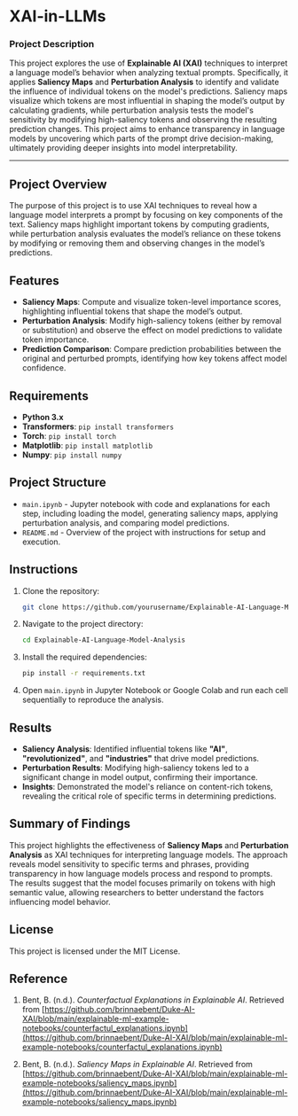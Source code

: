 # XAI-in-LLMs
### Project Description

This project explores the use of **Explainable AI (XAI)** techniques to interpret a language model’s behavior when analyzing textual prompts. Specifically, it applies **Saliency Maps** and **Perturbation Analysis** to identify and validate the influence of individual tokens on the model's predictions. Saliency maps visualize which tokens are most influential in shaping the model’s output by calculating gradients, while perturbation analysis tests the model's sensitivity by modifying high-saliency tokens and observing the resulting prediction changes. This project aims to enhance transparency in language models by uncovering which parts of the prompt drive decision-making, ultimately providing deeper insights into model interpretability.

---


## Project Overview

The purpose of this project is to use XAI techniques to reveal how a language model interprets a prompt by focusing on key components of the text. Saliency maps highlight important tokens by computing gradients, while perturbation analysis evaluates the model’s reliance on these tokens by modifying or removing them and observing changes in the model’s predictions.

## Features

- **Saliency Maps**: Compute and visualize token-level importance scores, highlighting influential tokens that shape the model’s output.
- **Perturbation Analysis**: Modify high-saliency tokens (either by removal or substitution) and observe the effect on model predictions to validate token importance.
- **Prediction Comparison**: Compare prediction probabilities between the original and perturbed prompts, identifying how key tokens affect model confidence.
  
## Requirements

- **Python 3.x**
- **Transformers**: `pip install transformers`
- **Torch**: `pip install torch`
- **Matplotlib**: `pip install matplotlib`
- **Numpy**: `pip install numpy`

## Project Structure

- `main.ipynb` - Jupyter notebook with code and explanations for each step, including loading the model, generating saliency maps, applying perturbation analysis, and comparing model predictions.
- `README.md` - Overview of the project with instructions for setup and execution.

## Instructions

1. Clone the repository:
   ```bash
   git clone https://github.com/yourusername/Explainable-AI-Language-Model-Analysis.git
   ```
2. Navigate to the project directory:
   ```bash
   cd Explainable-AI-Language-Model-Analysis
   ```
3. Install the required dependencies:
   ```bash
   pip install -r requirements.txt
   ```
4. Open `main.ipynb` in Jupyter Notebook or Google Colab and run each cell sequentially to reproduce the analysis.

## Results

- **Saliency Analysis**: Identified influential tokens like **"AI"**, **"revolutionized"**, and **"industries"** that drive model predictions.
- **Perturbation Results**: Modifying high-saliency tokens led to a significant change in model output, confirming their importance.
- **Insights**: Demonstrated the model's reliance on content-rich tokens, revealing the critical role of specific terms in determining predictions.

## Summary of Findings

This project highlights the effectiveness of **Saliency Maps** and **Perturbation Analysis** as XAI techniques for interpreting language models. The approach reveals model sensitivity to specific terms and phrases, providing transparency in how language models process and respond to prompts. The results suggest that the model focuses primarily on tokens with high semantic value, allowing researchers to better understand the factors influencing model behavior.

## License

This project is licensed under the MIT License.

## Reference


1. Bent, B. (n.d.). *Counterfactual Explanations in Explainable AI*. Retrieved from [https://github.com/brinnaebent/Duke-AI-XAI/blob/main/explainable-ml-example-notebooks/counterfactul_explanations.ipynb](https://github.com/brinnaebent/Duke-AI-XAI/blob/main/explainable-ml-example-notebooks/counterfactul_explanations.ipynb)

2. Bent, B. (n.d.). *Saliency Maps in Explainable AI*. Retrieved from [https://github.com/brinnaebent/Duke-AI-XAI/blob/main/explainable-ml-example-notebooks/saliency_maps.ipynb](https://github.com/brinnaebent/Duke-AI-XAI/blob/main/explainable-ml-example-notebooks/saliency_maps.ipynb)

